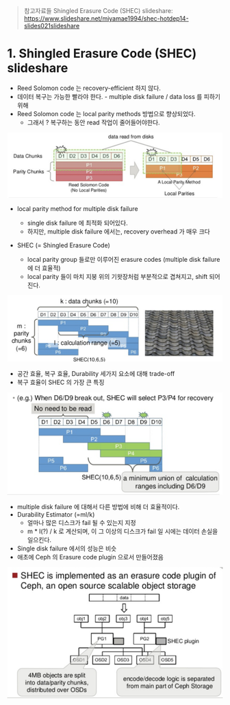 > 참고자료들
> Shingled Erasure Code (SHEC) slideshare: https://www.slideshare.net/miyamae1994/shec-hotdep14-slides021slideshare

# 1. Shingled Erasure Code (SHEC) slideshare
- Reed Solomon code 는 recovery-efficient 하지 않다.
- 데이터 복구는 가능한 빨라야 한다. - multiple disk failure / data loss 를 피하기 위해
- Reed Solomon code 는 local parity methods 방법으로 향상되었다.
  - 그래서 ? 복구하는 동안 read 작업이 줄어들어야한다.

![reed-solomon-local-parity-methods](/Images/reed-solomon-local-parity-methods.png)

- local parity method for multiple disk failure
  - single disk failure 에 최적화 되어있다.
  - 하지만, multiple disk failure 에서는, recovery overhead 가 매우 크다

- SHEC (= Shingled Erasure Code)
  - local parity group 들로만 이루어진 erasure codes (multiple disk failure 에 더 효율적)
  - local parity 들이 마치 지붕 위의 기왓장처럼 부분적으로 겹쳐지고, shift 되어진다.

![local-parity](/Images/local-parity.png)

- 공간 효율, 복구 효율, Durability 세가지 요소에 대해 trade-off
- 복구 효율이 SHEC 의 가장 큰 특징

![shec-recovery-efficiency](/Images/shec-recovery-efficiency.png)

- multiple disk failure 에 대해서 다른 방법에 비해 더 효율적이다.
- Durability Estimator (=ml/k)
  - 얼마나 많은 디스크가 fail 될 수 있는지 지정
  - m * l(?) / k 로 계산되며, 이 그 이상의 디스크가 fail 일 시에는 데이터 손실을 일으킨다.
- Single disk failure 에서의 성능은 비슷
- 애초에 Ceph 의 Erasure code plugin 으로서 만들어졌음

![shec-ceph](/Images/shec-ceph.png)
